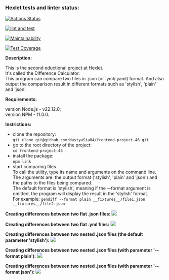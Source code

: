 ### Hexlet tests and linter status:
[![Actions Status](https://github.com/NastyaSia04/frontend-project-46/actions/workflows/hexlet-check.yml/badge.svg)](https://github.com/NastyaSia04/frontend-project-46/actions)

[![lint and test](https://github.com/NastyaSia04/frontend-project-46/actions/workflows/lint-test.yml/badge.svg)](https://github.com/NastyaSia04/frontend-project-46/actions/workflows/lint-test.yml)

[![Maintainability](https://api.codeclimate.com/v1/badges/d4219790822ebd435721/maintainability)](https://codeclimate.com/github/NastyaSia04/frontend-project-46/maintainability)

[![Test Coverage](https://api.codeclimate.com/v1/badges/d4219790822ebd435721/test_coverage)](https://codeclimate.com/github/NastyaSia04/frontend-project-46/test_coverage)

**Description:**

This is the second eductional project at Hexlet.\
It's called the Difference Calculator.\
This program can compare two files in .json (or .yml/.yaml) format. And also output the comparison result in different formats such as 'stylish', 'plain' and 'json'.

**Requirements:**

version Node.js - v22.12.0;\
version NPM - 11.0.0.

**Instrictions:**

* clone the repository:\
```git clone git@github.com:NastyaSia04/frontend-project-46.git```
* go to the root directory of the project:\
```cd frontend-project-46```
* install the package:\
```npm link```
* start comparing files\
To call the utility, type its name and arguments on the command line.\
The arguments are: the output format ('stylish', 'plain' and 'json') and the paths to the files being compared.\
The default format is 'stylish', meaning if the --format argument is omitted, the program will display the result in the 'stylish' format.\
For example: ```gendiff --format plain __fixtures__/file1.json __fixtures__/file2.json```


**Creating differences between two flat .json files:**
<a href="https://asciinema.org/a/jqLzp12psgIhH0gXDKiLqBXhi" target="_blank"><img src="https://asciinema.org/a/jqLzp12psgIhH0gXDKiLqBXhi.svg" /></a>

**Creating differences between two flat .yml files:**
<a href="https://asciinema.org/a/LeKK95sGNkBvQZsHFhUWjxhHE" target="_blank"><img src="https://asciinema.org/a/LeKK95sGNkBvQZsHFhUWjxhHE.svg" /></a>

**Creating differences between two nested .json files (the default parameter 'stylish'):**
<a href="https://asciinema.org/a/OwFsEVpDS7trzKjKE8vKc72Wt" target="_blank"><img src="https://asciinema.org/a/OwFsEVpDS7trzKjKE8vKc72Wt.svg" /></a>

**Creating differences between two nested .json files (with parameter '--format plain'):**
<a href="https://asciinema.org/a/fgzXVk5S6pCUf0rRPsIAXG9zZ" target="_blank"><img src="https://asciinema.org/a/fgzXVk5S6pCUf0rRPsIAXG9zZ.svg" /></a>

**Creating differences between two nested .json files (with parameter '--format json'):**
<a href="https://asciinema.org/a/M7jaZUYwO4t1asT2rpha7vC9I" target="_blank"><img src="https://asciinema.org/a/M7jaZUYwO4t1asT2rpha7vC9I.svg" /></a>